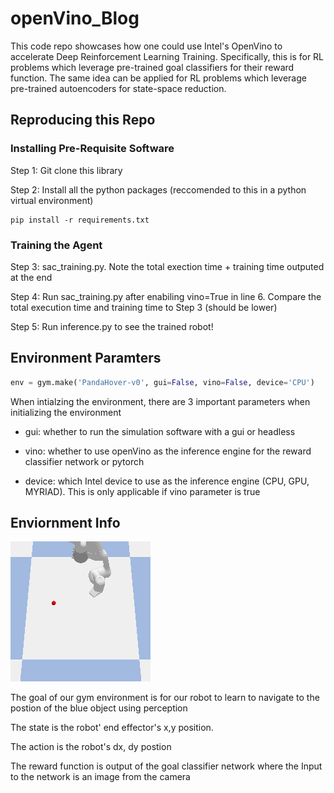 # openVino_Blog

This code repo showcases how one could use Intel's OpenVino to accelerate Deep Reinforcement Learning Training. 
Specifically, this is for RL problems which leverage pre-trained goal classifiers for their reward function. The same 
idea can be applied for RL problems which leverage pre-trained autoencoders for state-space reduction. 

## Reproducing this Repo

### Installing Pre-Requisite Software

Step 1: Git clone this library

Step 2: Install all the python packages (reccomended to this in a python virtual environment)
```console
pip install -r requirements.txt
```

### Training the Agent
Step 3: sac_training.py. Note the total exection time + training time outputed at the end

Step 4: Run sac_training.py after enabiling vino=True in line 6. Compare the total execution time and training time to Step 3 (should be lower)

Step 5: Run inference.py to see the trained robot!


## Environment Paramters

```python
env = gym.make('PandaHover-v0', gui=False, vino=False, device='CPU')
```

When intialzing the environment, there are 3 important parameters when initializing the environment

*  gui: whether to run the simulation software with a gui or headless

*  vino: whether to use openVino as the inference engine for the reward classifier network or pytorch

*  device: which Intel device to use as the inference engine (CPU, GPU, MYRIAD). This is only applicable if vino parameter is true

## Enviornment Info 

![Screenshot](4_n.png)

The goal of our gym environment is for our robot to learn to navigate to the postion of the blue object using perception

The state is the robot' end effector's x,y position.

The action is the robot's dx, dy postion

The reward function is output of the goal classifier network where the Input to the network is an image from the camera
